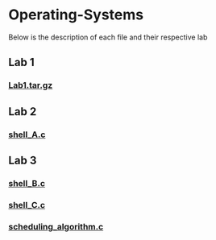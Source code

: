# Operating-Systems

Below is the description of each file and their respective lab

## Lab 1
  ###   [Lab1.tar.gz](./2017-EE-80.tar.gz)

## Lab 2
  ###   [shell_A.c](./shell_A.c)

## Lab 3
  ###   [shell_B.c](./shell_B.c)
  ###   [shell_C.c](./shell_C.c)
  ###   [scheduling_algorithm.c](./scheduling_algorithm.c)
